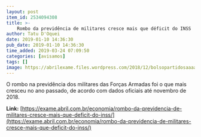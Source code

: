 ```yaml
---
layout: post
item_id: 2534094308
title: >-
    Rombo da previdência de militares cresce mais que déficit do INSS
author: Tatu D'Oquei
date: 2019-01-10 14:36:30
pub_date: 2019-01-10 14:36:30
time_added: 2019-03-24 07:09:50
categories: [avisamos]
tags: []
image: https://abrilexame.files.wordpress.com/2018/12/bolsopartidosaaaa.jpg?quality=70&strip=info&w=680&h=453&crop=1
---
```


O rombo na previdência dos militares das Forças Armadas foi o que mais cresceu no ano passado, de acordo com dados oficiais até novembro de 2018.

**Link:** [https://exame.abril.com.br/economia/rombo-da-previdencia-de-militares-cresce-mais-que-deficit-do-inss/](https://exame.abril.com.br/economia/rombo-da-previdencia-de-militares-cresce-mais-que-deficit-do-inss/)

